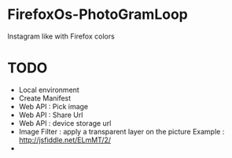 FirefoxOs-PhotoGramLoop
=======================

Instagram like with Firefox colors

TODO
====

* Local environment
* Create Manifest
* Web API : Pick image
* Web API : Share Url
* Web API : device storage url
* Image Filter : apply a transparent layer on the picture 
  Example : http://jsfiddle.net/ELmMT/2/ 
* 


